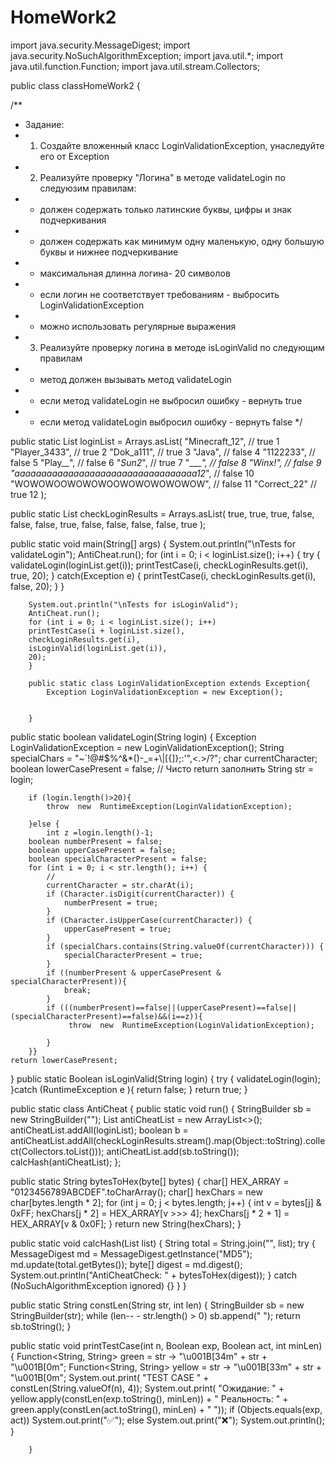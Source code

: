 # HomeWork2
import java.security.MessageDigest;
import java.security.NoSuchAlgorithmException;
import java.util.*;
import java.util.function.Function;
import java.util.stream.Collectors;

public class classHomeWork2 {

/**
 * Задание:
 * 1. Создайте вложенный класс LoginValidationException, унаследуйте его от Exception
 * 2. Реализуйте проверку "Логина" в методе validateLogin по следуюзим правилам:
 * - должен содержать только латинские буквы, цифры и знак подчеркивания
 * - должен содержать как минимум одну маленькую, одну большую буквы и нижнее подчеркивание
 * - максимальная длинна логина- 20 символов
 * - если логин не соответствует требованиям - выбросить LoginValidationException
 * - можно использовать регулярные выражения
 * 3. Реализуйте проверку логина в методе isLoginValid по следующим правилам
 * - метод должен вызывать метод validateLogin
 * - если метод validateLogin не выбросил ошибку - вернуть true
 * - если метод validateLogin выбросил ошибку - вернуть false
 */

public static List<String> loginList = Arrays.asList(
        "Minecraft_12", // true 1
        "Player_3433", // true 2
        "Dok_a111", // true 3
        "Java", // false 4
        "1122233", // false 5
        "Play__", // false 6
        "_Sun2_", // true 7
        "____", // false 8
        "Winx!", // false 9
        "aaaaaaaaaaaaaaaaaaaaaaaaaaaaaaaaaa12_", // false 10
        "WOWOWOOWOWOWOOWOWOWOWOWOW", // false 11
        "Correct_22"                    // true 12
        );

public static List<Boolean> checkLoginResults = Arrays.asList(
        true, true, true, false, false, false, true, false, false, false, false, true
        );

public static void main(String[] args) {
        System.out.println("\nTests for validateLogin");
        AntiCheat.run();
        for (int i = 0; i < loginList.size(); i++) {
        try {
        validateLogin(loginList.get(i));
        printTestCase(i, checkLoginResults.get(i), true, 20);
        } catch(Exception e) {
        printTestCase(i, checkLoginResults.get(i), false, 20);
        }
        }

        System.out.println("\nTests for isLoginValid");
        AntiCheat.run();
        for (int i = 0; i < loginList.size(); i++)
        printTestCase(i + loginList.size(),
        checkLoginResults.get(i),
        isLoginValid(loginList.get(i)),
        20);
        }

        public static class LoginValidationException extends Exception{
            Exception LoginValidationException = new Exception();


        }

public static boolean validateLogin(String login)  {
    Exception LoginValidationException = new LoginValidationException();
    String specialChars = "~`!@#$%^&*()-_=+\\|[{]};:'\",<.>/?";
    char currentCharacter;
    boolean lowerCasePresent = false; // Чисто return заполнить
    String str = login;

        if (login.length()>20){
            throw  new  RuntimeException(LoginValidationException);

        }else {
            int z =login.length()-1;
        boolean numberPresent = false;
        boolean upperCasePresent = false;
        boolean specialCharacterPresent = false;
        for (int i = 0; i < str.length(); i++) {
            //
            currentCharacter = str.charAt(i);
            if (Character.isDigit(currentCharacter)) {
                numberPresent = true;
            }
            if (Character.isUpperCase(currentCharacter)) {
                upperCasePresent = true;
            }
            if (specialChars.contains(String.valueOf(currentCharacter))) {
                specialCharacterPresent = true;
            }
            if ((numberPresent & upperCasePresent & specialCharacterPresent)){
                break;
            }
            if (((numberPresent)==false||(upperCasePresent)==false||(specialCharacterPresent)==false)&&(i==z)){
                 throw  new  RuntimeException(LoginValidationException);

            }
        }}
    return lowerCasePresent;
}
public static Boolean isLoginValid(String login)  {
try {
    validateLogin(login);
}catch (RuntimeException e ){
    return false;
}
    return true;
}

public static  class AntiCheat {
public static void run() {
        StringBuilder sb = new StringBuilder("");
        List<String> antiCheatList = new ArrayList<>();
        antiCheatList.addAll(loginList);
        boolean b = antiCheatList.addAll(checkLoginResults.stream().map(Object::toString).collect(Collectors.toList()));
        antiCheatList.add(sb.toString());
        calcHash(antiCheatList);
        };

public  static String bytesToHex(byte[] bytes) {
        char[] HEX_ARRAY = "0123456789ABCDEF".toCharArray();
        char[] hexChars = new char[bytes.length * 2];
        for (int j = 0; j < bytes.length; j++) {
        int v = bytes[j] & 0xFF;
        hexChars[j * 2] = HEX_ARRAY[v >>> 4];
        hexChars[j * 2 + 1] = HEX_ARRAY[v & 0x0F];
        }
        return new String(hexChars);
        }

public static void calcHash(List<String> list) {
        String total = String.join("", list);
        try {
        MessageDigest md = MessageDigest.getInstance("MD5");
        md.update(total.getBytes());
        byte[] digest = md.digest();
        System.out.println("AntiCheatCheck: " + bytesToHex(digest));
        } catch (NoSuchAlgorithmException ignored) {}
        }
        }

public static String constLen(String str, int len) {
        StringBuilder sb = new StringBuilder(str);
        while (len-- - str.length() > 0) sb.append(" ");
        return sb.toString();
        }

public static void printTestCase(int n, Boolean exp, Boolean act, int minLen) {
        Function<String, String> green = str -> "\u001B[34m" + str + "\u001B[0m";
        Function<String, String> yellow = str -> "\u001B[33m" + str + "\u001B[0m";
        System.out.print( "TEST CASE " + constLen(String.valueOf(n), 4));
        System.out.print( "Ожидание: " + yellow.apply(constLen(exp.toString(), minLen)) + " Реальность: " + green.apply(constLen(act.toString(), minLen) + " "));
        if (Objects.equals(exp, act)) System.out.print("✅"); else System.out.print("❌");
        System.out.println();
        }

        }
